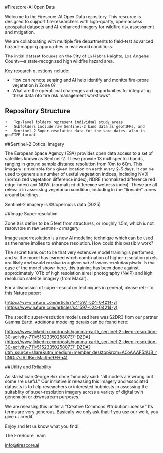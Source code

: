 #Firescore-AI Open Data

Welcome to the Firescore-AI Open Data repository. This resource is designed to support fire researchers with high-quality, open-access geospatial datasets and AI-enhanced imagery for wildfire risk assessment and mitigation.

We are collaborating with multiple fire departments to field-test advanced hazard-mapping approaches in real-world conditions.

The initial dataset focuses on the City of La Habra Heights, Los Angeles County—a state-recognized high wildfire hazard area.

Key research questions include:

* 	How can remote sensing and AI help identify and monitor fire-prone vegetation in Zone 0?
* What are the operational challenges and opportunities for integrating these data into fire risk management workflows?


## Repository Structure
	•	Top-level folders represent individual study_areas 
	•	Subfolders include raw Sentinel-2 band data as geoTIFFs, and 
	•	Sentinel-2 Super-resolution data for the same dates, also in geoTIFF format

##Sentinel-2 Optical Imagery

The European Space Agency (ESA) provides open data access to a set of satellites known as Sentinel-2. These provide 13 multispectral bands, ranging in ground sample distance resolution from 10m to 60m. This imagery is available for a given location on earth every 2-5 days. It can be used to generate a number of useful vegetation indices, including NVDI (normalized vegetation difference index), NDRE (normalized difference red edge index) and NDWI (normalized difference wetness index). These are all relevant in assessing vegetation condition, including in the "firesafe" zones around buildings.

Sentinel-2 imagery is ©Copernicus data (2025)

##Image Super-resolution

Zone 0 is define to be 5 feet from structures, or roughly 1.5m, which is not resolvable in raw Sentinel-2 imagery.

Image superresolution is a new AI modeling technique which can be used as the name implies to enhance resolution. How could this possibly work?

The secret turns out to be that very extensive model training is performed, and so the model has learned which combination of higher-resolution pixels are likely and would resolve to a given set of lower-resolution pixels. In the case of the model shown here, this training has been done against approximately 10Tb of high resolution aireal photography (NAIP) and high resolution satellite imagery (from Maxar).

For a discussion of super-resolution techniques in general, please refer to this Nature paper:

[https://www.nature.com/articles/s41597-024-04214-y](https://www.nature.com/articles/s41597-024-04214-y)

The specific super-resolution model used here was S2DR3 from our partner Gamma Earth.  Additional modeling details can be found here:

[https://www.linkedin.com/posts/gamma-earth_sentinel-2-deep-resolution-30-activity-7114515233502580737-DZDA](https://www.linkedin.com/posts/gamma-earth_sentinel-2-deep-resolution-30-activity-7114515233502580737-DZDA?utm_source=share&utm_medium=member_desktop&rcm=ACoAAAF5zjUB_rflNQcZsiALlBm-MaiRm9lFHq4)

##Utility and Reliability

As statistician George Box once famously said: "all models are wrong, but some are useful." Our initiative in releasing this imagery and associated datasets is to help researchers or interested hobbiests in assessing the suitability of super-resolution imagery across a variety of digital twin generation or downstream purposes.

We are releasing this under a "Creative Commons Attribution License." Its terms are very generous. Basically we only ask that if you use our work, you give us credit.

Enjoy and let us know what you find!

The FireScore Team

info@firescore.ai

